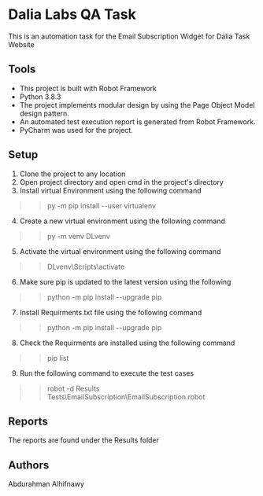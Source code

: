 # Dalia Labs QA Task
This is an automation task for the Email Subscription Widget for Dalia Task Website

## Tools
* This project is built with Robot Framework
* Python 3.8.3
* The project implements modular design by using the Page Object Model design pattern.
* An automated test execution report is generated from Robot Framework.
* PyCharm was used for the project.

## Setup
1. Clone the project to any location
2. Open project directory and open cmd in the project's directory
3. Install virtual Environment using the following command
>> py -m pip install --user virtualenv
4. Create a new virtual environment using the following command
>> py -m venv DLvenv
5. Activate the virtual environment using the following command
>> DLvenv\Scripts\activate
6. Make sure pip is updated to the latest version using the following
>> python -m pip install --upgrade pip
7. Install Requirments.txt file using the following command
>> python -m pip install --upgrade pip
8. Check the Requirments are installed using the following command
>> pip list
9. Run the following command to execute the test cases
>> robot -d Results Tests\EmailSubscription\EmailSubscription.robot


## Reports
The reports are found under the Results folder

## Authors
Abdurahman Alhifnawy
